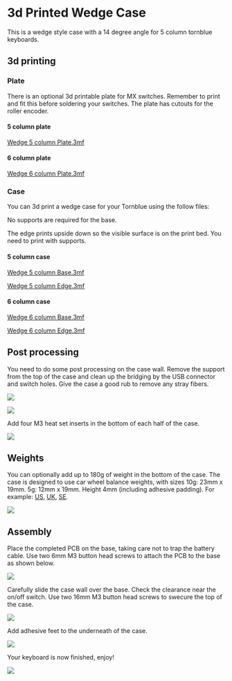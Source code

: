 # 3d Printed Wedge Case

This is a wedge style case with a 14 degree angle for 5 column tornblue keyboards.

## 3d printing

### Plate

There is an optional 3d printable plate for MX switches. Remember to print and fit this before soldering your switches. The plate has cutouts for the roller encoder.

#### 5 column plate
[Wedge 5 column Plate.3mf](Tornblue_Wedge_5col_Plate.3mf)

#### 6 column plate
[Wedge 6 column Plate.3mf](Tornblue_Wedge_6col_Plate.3mf)


### Case

You can 3d print a wedge case for your Tornblue using the follow files:

No supports are required for the base.

The edge prints upside down so the visible surface is on the print bed. You need to print with supports.

#### 5 column case
[Wedge 5 column Base.3mf](Tornblue_Wedge_5col_Base.3mf)

[Wedge 5 column Edge.3mf](Tornblue_Wedge_5col_Edge.3mf)

#### 6 column case
[Wedge 6 column Base.3mf](Tornblue_Wedge_6col_Base.3mf)

[Wedge 6 column Edge.3mf](Tornblue_Wedge_6col_Edge.3mf)

## Post processing

You need to do some post processing on the case wall. Remove the support from the top of the case and clean up the bridging by the USB connector and switch holes. Give the case a good rub to remove any stray fibers.

![](./img/PXL_20220313_101206509.MP.jpg)

![](./img/PXL_20220313_102022973.jpg)

Add four M3 heat set inserts in the bottom of each half of the case.

![](./img/PXL_20220313_103142888.MP.jpg)

## Weights

You can optionally add up to 180g of weight in the bottom of the case. The case is designed to use car wheel balance weights, with sizes 10g: 23mm x 19mm. 5g: 12mm x 19mm. Height 4mm (including adhesive padding). For example: [US](https://www.amazon.com/Pit-Posse-Balancing-Weights-Adhesive/dp/B00OQWS98S/ref=sr_1_13?dchild=1&keywords=balancing+weight&qid=1620718949&sr=8-13), [UK](https://www.amazon.co.uk/FIERCE-CYCLE-Balance-Weights-Motorcycle/dp/B07QQ539GV/ref=sr_1_7?crid=7JSFKDWAYNL7&dchild=1&keywords=balancing+weights&qid=1620718843&sprefix=balancing+wei%2Caps%2C164&sr=8-7), [SE](https://www.amazon.se/gp/product/B01GHKG18G/ref=ppx_yo_dt_b_asin_image_o00_s00?ie=UTF8&psc=1).

![](./img/PXL_20220313_111216398.MP.jpg)

## Assembly

Place the completed PCB on the base, taking care not to trap the battery cable. Use two 6mm M3 button head screws to attach the PCB to the base as shown below.

![](./img/PXL_20220313_112134795.MP.jpg)

Carefully slide the case wall over the base. Check the clearance near the on/off switch. Use two 16mm M3 button head screws to swecure the top of the case.

![](./img/PXL_20220313_112420250.MP.jpg)

Add adhesive feet to the underneath of the case.

![](./img/PXL_20220313_112427133.jpg)

Your keyboard is now finished, enjoy!

![](./img/PXL_20220313_115302733.jpg)
